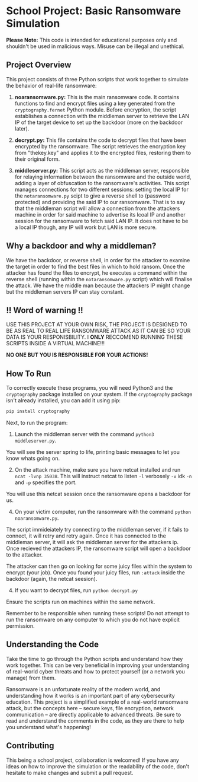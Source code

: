 # School Project: Basic Ransomware Simulation

**Please Note:** This code is intended for educational purposes only and shouldn't be used in malicious ways. Misuse can be illegal and unethical.

## Project Overview

This project consists of three Python scripts that work together to simulate the behavior of real-life ransomware:

1. **noaransomware.py:** This is the main ransomware code. It contains functions to find and encrypt files using a key generated from the `cryptography.fernet` Python module. Before encryption, the script establishes a connection with the middleman server to retrieve the LAN IP of the target device to set up the backdoor (more on the backdoor later).

2. **decrypt.py:** This file contains the code to decrypt files that have been encrypted by the ransomware. The script retrieves the encryption key from "thekey.key" and applies it to the encrypted files, restoring them to their original form.

3. **middleserver.py:** This script acts as the middleman server, responsible for relaying information between the ransomware and the outside world, adding a layer of obfuscation to the ransomware's activities. This script manages connections for two different sessions: setting the local IP for the `notaransomware.py` scipt to give a reverse shell to (password protected) and providing the said IP to our ransomware. That is to say that the middleman script will allow a connection from the attackers machine in order for said machine to advertise its lcoal IP and another session for the ransomware to fetch said LAN IP. It does not have to be a local IP though, any IP will work but LAN is more secure.

## Why a backdoor and why a middleman?

We have the backdoor, or reverse shell, in order for the attacker to examine the target in order to find the best files in which to hold ransom. Once the attacker has found the files to encrypt, he executes a command within the reverse shell (running within the `notaransomware.py` script) which will finalise the attack.
We have the middle man because the attackers IP might change but the middleman servers IP can stay constant.

## !! Word of warning !!

USE THIS PROJECT AT YOUR OWN RISK, THE PROJECT IS DESIGNED TO BE AS REAL TO REAL LIFE RANSOMWARE ATTACK AS IT CAN BE SO YOUR DATA IS YOUR RESPONISBILITY.
I **ONLY** RECCOMEND RUNNING THESE SCRIPTS INSIDE A VIRTUAL MACHINE!!!

**NO ONE BUT YOU IS RESPONSIBLE FOR YOUR ACTIONS!**

## How To Run

To correctly execute these programs, you will need Python3 and the `cryptography` package installed on your system. If the `cryptography` package isn't already installed, you can add it using pip:

```bash
pip install cryptography
```

Next, to run the program:

1. Launch the middleman server with the command `python3 middleserver.py`.

You will see the server spring to life, printing basic messages to let you know whats going on.

2. On the attack machine, make sure you have netcat installed and run `ncat -lvnp 35038`. This will instruct netcat to listen `-l` verbosely `-v` idk `-n` and `-p` specifies the port.

You will use this netcat session once the ransomware opens a backdoor for us.

4. On your victim computer, run the ransomware with the command `python noaransomware.py`.

The script immideiately try connecting to the middleman server, if it fails to connect, it will retry and retry again.
Once it has connected to the middleman server, it will ask the middleman server for the attackers ip.
Once recieved the attackers IP, the ransomware script will open a backdoor to the attacker.

The attacker can then go on looking for some juicy files within the system to encrypt (your job).
Once you found your juicy files, run `:attack` inside the backdoor (again, the netcat seesion).

4. If you want to decrypt files, run `python decrypt.py`

Ensure the scripts run on machines within the same network.

Remember to be responsible when running these scripts! Do not attempt to run the ransomware on any computer to which you do not have explicit permission.

## Understanding the Code

Take the time to go through the Python scripts and understand how they work together. This can be very beneficial in improving your understanding of real-world cyber threats and how to protect yourself (or a network you manage) from them.

Ransomware is an unfortunate reality of the modern world, and understanding how it works is an important part of any cybersecurity education. This project is a simplified example of a real-world ransomware attack, but the concepts here – secure keys, file encryption, network communication – are directly applicable to advanced threats. Be sure to read and understand the comments in the code, as they are there to help you understand what's happening!

## Contributing

This being a school project, collaboration is welcomed! If you have any ideas on how to improve the simulation or the readability of the code, don't hesitate to make changes and submit a pull request.
